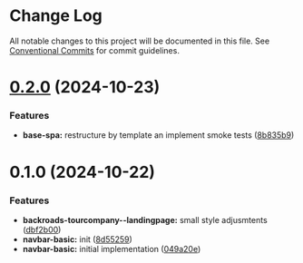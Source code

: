 # Change Log

All notable changes to this project will be documented in this file.
See [Conventional Commits](https://conventionalcommits.org) for commit guidelines.

# [0.2.0](https://github.com/paulAlexSerban/wbk--mern-playground/compare/@wbk--mern-playground/navbar-basic-app@0.1.0...@wbk--mern-playground/navbar-basic-app@0.2.0) (2024-10-23)

### Features

-   **base-spa:** restructure by template an implement smoke tests ([8b835b9](https://github.com/paulAlexSerban/wbk--mern-playground/commit/8b835b90d43123f507d784b74c75c3462237e00e))

# 0.1.0 (2024-10-22)

### Features

-   **backroads-tourcompany--landingpage:** small style adjusmtents ([dbf2b00](https://github.com/paulAlexSerban/wbk--mern-playground/commit/dbf2b00db69058a0f8e4b3ab6c3909cf20e45bdb))
-   **navbar-basic:** init ([8d55259](https://github.com/paulAlexSerban/wbk--mern-playground/commit/8d55259b8dc685092b0d2f966a26efa5ff26d12a))
-   **navbar-basic:** initial implementation ([049a20e](https://github.com/paulAlexSerban/wbk--mern-playground/commit/049a20ea4f4de629a867b3739bb3001405334e67))
